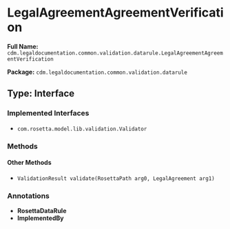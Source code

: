 # LegalAgreementAgreementVerification

**Full Name:** `cdm.legaldocumentation.common.validation.datarule.LegalAgreementAgreementVerification`

**Package:** `cdm.legaldocumentation.common.validation.datarule`

## Type: Interface

### Implemented Interfaces

- `com.rosetta.model.lib.validation.Validator`

### Methods

#### Other Methods

- `ValidationResult validate(RosettaPath arg0, LegalAgreement arg1)`

### Annotations

- **RosettaDataRule**
- **ImplementedBy**

